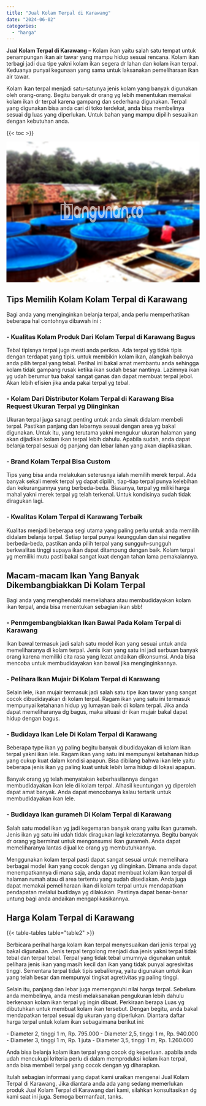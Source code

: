 ```yaml
---
title: "Jual Kolam Terpal di Karawang"
date: "2024-06-02"
categories: 
  - "harga"
---
```


**Jual Kolam Terpal di Karawang** – Kolam ikan yaitu salah satu tempat untuk penampungan ikan air tawar yang mampu hidup sesuai rencana. Kolam ikan terbagi jadi dua tipe yakni kolam ikan segera dr lahan dan kolam ikan terpal. Keduanya punyai kegunaan yang sama untuk laksanakan pemeliharaan ikan air tawar.

Kolam ikan terpal menjadi satu-satunya jenis kolam yang banyak digunakan oleh orang-orang. Begitu banyak dr orang yg lebih menentukan memakai kolam ikan dr terpal karena gampang dan sederhana digunakan. Terpal yang digunakan bisa anda cari di toko terdekat, anda bisa membelinya sesuai dg luas yang diperlukan. Untuk bahan yang mampu dipilih sesuaikan dengan kebutuhan anda.

{{< toc >}}

![Jual Kolam Terpal di Karawang](/images/jual-kolam-terpal-37.png)

## Tips Memilih Kolam Kolam Terpal di Karawang

Bagi anda yang menginginkan belanja terpal, anda perlu memperhatikan beberapa hal contohnya dibawah ini :

### \- Kualitas Kolam Produk Dari Kolam Terpal di Karawang Bagus

Tebal tipisnya terpal juga mesti anda periksa. Ada terpal yg tidak tipis dengan terdapat yang tipis. untuk membikin kolam ikan, alangkah baiknya anda pilih terpal yang tebal. Perihal ini bakal amat membantu anda sehingga kolam tidak gampang rusak ketika ikan sudah besar nantinya. Lazimnya ikan yg udah berumur tua bakal sangat ganas dan dapat membuat terpal jebol. Akan lebih efisien jika anda pakai terpal yg tebal.

### \- Kolam Dari Distributor Kolam Terpal di Karawang Bisa Request Ukuran Terpal yg Diinginkan

Ukuran terpal juga sanagt penting untuk anda simak didalam membeli terpal. Pastikan panjang dan lebarnya sesuai dengan area yg bakal digunakan. Untuk itu, yang terutama yakni mengukur ukuran halaman yang akan dijadikan kolam ikan terpal lebih dahulu. Apabila sudah, anda dapat belanja terpal sesuai dg panjang dan lebar lahan yang akan diaplikasikan.

### \- Brand Kolam Terpal Bisa Custom

Tips yang bisa anda melakukan seterusnya ialah memilih merek terpal. Ada banyak sekali merek terpal yg dapat dipilih, tiap-tiap terpal punya kelebihan dan kekurangannya yang berbeda-beda. Biasanya, terpal yg miliki harga mahal yakni merek terpal yg telah terkenal. Untuk kondisinya sudah tidak diragukan lagi.

### \- Kwalitas Kolam Terpal di Karawang Terbaik

Kualitas menjadi beberapa segi utama yang paling perlu untuk anda memilih didalam belanja terpal. Setiap terpal punyai keunggulan dan sisi negative berbeda-beda, pastikan anda pilih terpal yang sungguh-sungguh berkwalitas tinggi supaya ikan dapat ditampung dengan baik. Kolam terpal yg memiliki mutu pasti bakal sangat kuat dengan tahan lama pemakaiannya.

## Macam-macam Ikan Yang Banyak Dikembangbiakkan Di Kolam Terpal

Bagi anda yang menghendaki memeliahara atau membudidayakan kolam ikan terpal, anda bisa menentukan sebagian ikan sbb!

### \- Penmgembangbiakkan Ikan Bawal Pada Kolam Terpal di Karawang

Ikan bawal termasuk jadi salah satu model ikan yang sesuai untuk anda memeliharanya di kolam terpal. Jenis ikan yang satu ini jadi serbuan banyak orang karena memiliki cita rasa yang lezat andaikan dikonsumsi. Anda bisa mencoba untuk membudidayakan kan bawal jika menginginkannya.

### \- Pelihara Ikan Mujair Di Kolam Terpal di Karawang

Selain lele, ikan mujair termasuk jadi salah satu tipe ikan tawar yang sangat cocok dibudidayakan di kolam terpal. Ragam ikan yang satu ini termasuk mempunyai ketahanan hidup yg lumayan baik di kolam terpal. Jika anda dapat memeliharanya dg bagus, maka situasi dr ikan mujair bakal dapat hidup dengan bagus.

### \- Budidaya Ikan Lele Di Kolam Terpal di Karawang

Beberapa type ikan yg paling begitu banyak dibudidayakan di kolam ikan terpal yakni ikan lele. Ragam ikan yang satu ini mempunyai ketahanan hidup yang cukup kuat dalam kondisi apapun. Bisa dibilang bahwa ikan lele yaitu beberapa jenis ikan yg paling kuat untuk lebih lama hidup di lokasi apapun.

Banyak orang yg telah menyatakan keberhasilannya dengan membudidayakan ikan lele di kolam terpal. Alhasil keuntungan yg diperoleh dapat amat banyak. Anda dapat mencobanya kalau tertarik untuk membudidayakan ikan lele.

### \- Budidaya Ikan gurameh Di Kolam Terpal di Karawang

Salah satu model ikan yg jadi kegemaran banyak orang yaitu ikan gurameh. Jenis ikan yg satu ini udah tidak diragukan lagi kelezatannya. Begitu banyak dr orang yg berminat untuk mengonsumsi ikan gurameh. Anda dapat memeliharanya lantas dijual ke orang yg membutuhkannya.

Menggunakan kolam terpal pasti dapat sangat sesuai untuk memelihara berbagai model ikan yang cocok dengan yg diinginkan. Dimana anda dapat menempatkannya di mana saja, anda dapat membuat kolam ikan terpal di halaman rumah atau di area tertentu yang sudah disediakan. Anda juga dapat memakai pemeliharaan ikan di kolam terpal untuk mendapatkan pendapatan melalui budidaya yg dilakukan. Pastinya dapat benar-benar untung bagi anda andaikan mengaplikasikannya.

## Harga Kolam Terpal di Karawang

{{< table-tables table="table2" >}}

Berbicara perihal harga kolam ikan terpal menyesuaikan dari jenis terpal yg bakal digunakan. Jenis terpal tergolong menjadi dua jenis yakni terpal tidak tebal dan terpal tebal. Terpal yang tidak tebal umumnya digunakan untuk pelihara jenis ikan yang masih kecil dan ikan yang tidak punyai agresivitas tinggi. Sementara terpal tidak tipis sebaliknya, yaitu digunakan untuk ikan yang telah besar dan mempunyai tingkat agretivitas yg paling tinggi.

Selain itu, panjang dan lebar juga memengaruhi nilai harga terpal. Sebelum anda membelinya, anda mesti melaksanakan pengukuran lebih dahulu berkenaan kolam ikan terpal yg ingin dibuat. Perkiraan berapa Luas yg dibutuhkan untuk membuat kolam ikan tersebut. Dengan begitu, anda bakal mendapatkan terpal sesuai dg ukuran yang diperlukan. Diantara daftar harga terpal untuk kolam ikan sebagaimana berikut ini:

\- Diameter 2, tinggi 1 m, Rp. 795.000 - Diameter 2,5, tinggi 1 m, Rp. 940.000 - Diameter 3, tinggi 1 m, Rp. 1 juta - Diameter 3,5, tinggi 1 m, Rp. 1.260.000

Anda bisa belanja kolam ikan terpal yang cocok dg keperluan. apabila anda udah mencukupi kriteria perlu di dalam memproduksi kolam ikan terpal, anda bisa membeli terpal yang cocok dengan yg diharapkan.

Itulah sebagian informasi yang dapat kami uraikan mengenai Jual Kolam Terpal di Karawang. Jika diantara anda ada yang sedang memerlukan produk Jual Kolam Terpal di Karawang dari kami, silahkan konsultasikan dg kami saat ini juga. Semoga bermanfaat, tanks.
